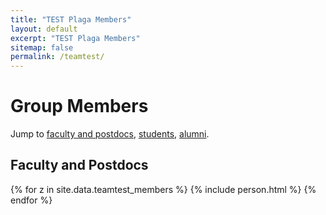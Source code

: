 ```yaml
---
title: "TEST Plaga Members"
layout: default
excerpt: "TEST Plaga Members"
sitemap: false
permalink: /teamtest/
---
```

# Group Members


Jump to [faculty and postdocs](#faculty-and-postdocs), [students](#students), [alumni](#alumni).

## Faculty and Postdocs

{% for z in site.data.teamtest_members %} {% include person.html %} {% endfor %}
